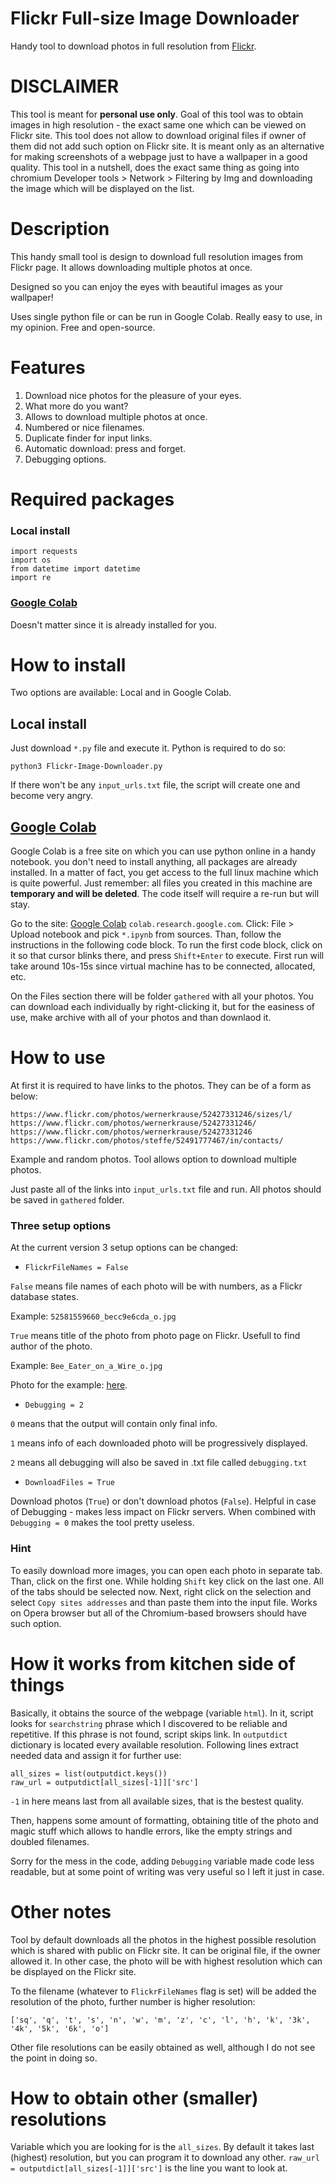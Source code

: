 # __Flickr Full-size Image Downloader__
Handy tool to download photos in full resolution from [Flickr](https://www.flickr.com/). 

# DISCLAIMER
This tool is meant for __personal use only__. Goal of this tool was to obtain images in high resolution - the exact same one which can be viewed on Flickr site. This tool does not allow to download original files if owner of them did not add such option on Flickr site. It is meant only as an alternative for making screenshots of a webpage just to have a wallpaper in a good quality. This tool in a nutshell, does the exact same thing as going into chromium Developer tools > Network > Filtering by Img and downloading the image which will be displayed on the list.

# Description
This handy small tool is design to download full resolution images from Flickr page. It allows downloading multiple photos at once. 

Designed so you can enjoy the eyes with beautiful images as your wallpaper! 

Uses single python file or can be run in Google Colab. Really easy to use, in my opinion.
Free and open-source.

# Features
1. Download nice photos for the pleasure of your eyes.
2. What more do you want?
3. Allows to download multiple photos at once.
4. Numbered or nice filenames.
5. Duplicate finder for input links.
6. Automatic download: press and forget.
7. Debugging options.


# Required packages
### Local install
```
import requests
import os 
from datetime import datetime
import re
```

### [Google Colab](colab.research.google.com)
Doesn't matter since it is already installed for you.

# How to install
Two options are available: Local and in Google Colab.

## Local install 
Just download `*.py` file and execute it. Python is required to do so:

`python3 Flickr-Image-Downloader.py`

If there won't be any `input_urls.txt` file, the script will create one and become very angry.

## [Google Colab](colab.research.google.com)
Google Colab is a free site on which you can use python online in a handy notebook. you don't need to install anything, all packages are already installed. In a matter of fact, you get access to the full linux machine which is quite powerful. Just remember: all files you created in this machine are __temporary and will be deleted__. The code itself will require a re-run but will stay. 

Go to the site: [Google Colab](colab.research.google.com)   `colab.research.google.com`.
Click: File > Upload notebook and pick `*.ipynb` from sources. Than, follow the instructions in the following code block. To run the first code block, click on it so that cursor blinks there, and press `Shift+Enter` to execute. First run will take around 10s-15s since virtual machine has to be connected, allocated, etc.

On the Files section there will be folder `gathered` with all your photos. You can download each individually by right-clicking it, but for the easiness of use, make archive with all of your photos and than downlaod it.

# How to use
At first it is required to have links to the photos. They can be of a form as below:
```
https://www.flickr.com/photos/wernerkrause/52427331246/sizes/l/
https://www.flickr.com/photos/wernerkrause/52427331246/
https://www.flickr.com/photos/wernerkrause/52427331246
https://www.flickr.com/photos/steffe/52491777467/in/contacts/
```
Example and random photos.
Tool allows option to download multiple photos. 

Just paste all of the links into `input_urls.txt` file and run. All photos should be saved in `gathered` folder.  

### __Three setup options__
At the current version 3 setup options can be changed:
* `FlickrFileNames = False` 

`False` means file names of each photo will be with numbers, as a Flickr database states.

Example: `52581559660_becc9e6cda_o.jpg`

`True` means title of the photo from photo page on Flickr. Usefull to find author of the photo.

Example: `Bee_Eater_on_a_Wire_o.jpg`

Photo for the example: [here](https://www.flickr.com/photos/wernerkrause/52427331246/).

* `Debugging = 2`

`0` means that the output will contain only final info.

`1` means info of each downloaded photo will be progressively displayed.

`2` means all debugging will also be saved in .txt file called `debugging.txt`

* `DownloadFiles = True`

Download photos (`True`) or don't download photos (`False`).
Helpful in case of Debugging - makes less impact on Flickr servers. When combined with `Debugging = 0` makes the tool pretty useless.

### __Hint__

To easily download more images, you can open each photo in separate tab. Than, click on the first one. While holding `Shift` key click on the last one. All of the tabs should be selected now. Next, right click on the selection and select `Copy sites addresses` and than paste them into the input file. Works on Opera browser but all of the Chromium-based browsers should have such option.


# How it works from kitchen side of things
Basically, it obtains the source of the webpage (variable `html`). In it, script looks for `searchstring` phrase which I discovered to be reliable and repetitive. If this phrase is not found, script skips link. In `outputdict` dictionary is located every available resolution. Following lines extract needed data and assign it for further use:

```
all_sizes = list(outputdict.keys()) 
raw_url = outputdict[all_sizes[-1]]['src']
```

`-1` in here means last from all available sizes, that is the bestest quality.

Then, happens some amount of formatting, obtaining title of the photo and magic stuff which allows to handle errors, like the empty strings and doubled filenames.

Sorry for the mess in the code, adding `Debugging` variable made code less readable, but at some point of writing was very useful so I left it just in case.


# Other notes
Tool by default downloads all the photos in the highest possible resolution which is shared with public on Flickr site. It can be original file, if the owner allowed it. In other case, the photo will be with highest resolution which can be displayed on the Flickr site. 

To the filename (whatever to `FlickrFileNames` flag is set) will be added the resolution of the photo, further number is higher resolution:

`['sq', 'q', 't', 's', 'n', 'w', 'm', 'z', 'c', 'l', 'h', 'k', '3k', '4k', '5k', '6k', 'o']`

Other file resolutions can be easily obtained as well, although I do not see the point in doing so. 

# How to obtain other (smaller) resolutions
Variable which you are looking for is the `all_sizes`. By default it takes last (highest) resolution, but you can program it to download any other. `raw_url = outputdict[all_sizes[-1]]['src']` is the line you want to look at.